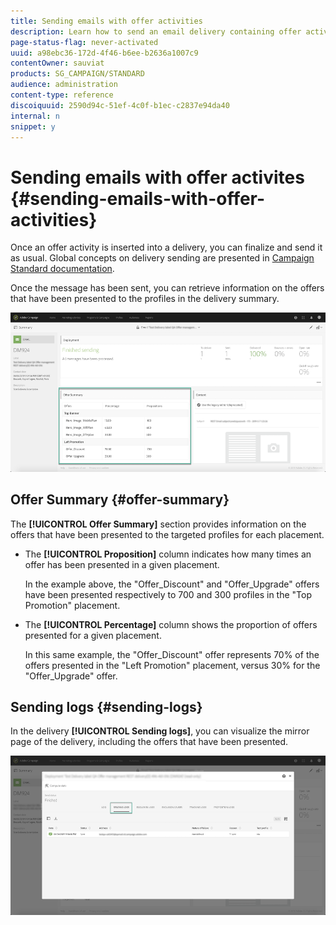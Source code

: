 ```yaml
---
title: Sending emails with offer activities
description: Learn how to send an email delivery containing offer activities.
page-status-flag: never-activated
uuid: a98ebc36-172d-4f46-b6ee-b2636a1007c9
contentOwner: sauviat
products: SG_CAMPAIGN/STANDARD
audience: administration
content-type: reference
discoiquuid: 2590d94c-51ef-4c0f-b1ec-c2837e94da40
internal: n
snippet: y
---
```


# Sending emails with offer activites {#sending-emails-with-offer-activities}

Once an offer activity is inserted into a delivery, you can finalize and send it as usual. Global concepts on delivery sending are presented in [Campaign Standard documentation](https://docs.adobe.com/content/help/en/campaign-standard/using/testing-and-sending/get-started-sending-messages.html).

Once the message has been sent, you can retrieve information on the offers that have been presented to the profiles in the delivery summary.

![](assets/offers_deliverysent1.png)

## Offer Summary {#offer-summary}

The **[!UICONTROL Offer Summary]** section provides information on the offers that have been presented to the targeted profiles for each placement.

* The **[!UICONTROL Proposition]** column indicates how many times an offer has been presented in a given placement. 

    In the example above, the "Offer_Discount" and "Offer_Upgrade" offers have been presented respectively to 700 and 300 profiles in the "Top Promotion" placement. 

* The **[!UICONTROL Percentage]** column shows the proportion of offers presented for a given placement. 

    In this same example, the "Offer_Discount" offer represents 70% of the offers presented in the "Left Promotion" placement, versus 30% for the "Offer_Upgrade" offer.

## Sending logs {#sending-logs}

In the delivery **[!UICONTROL Sending logs]**, you can visualize the mirror page of the delivery, including the offers that have been presented.

![](assets/offers_deliverysent2.png)

<!--see ram for reporting on reporting using platform capabilitie-->
